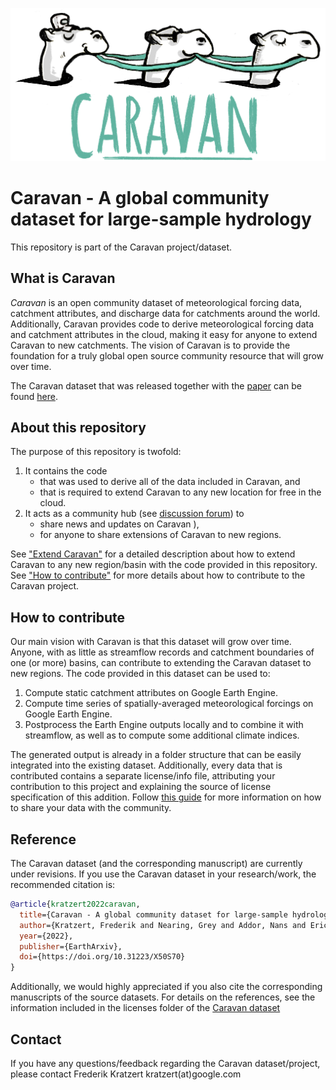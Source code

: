 ![](caravan-long-logo.png)

# Caravan - A global community dataset for large-sample hydrology

This repository is part of the Caravan project/dataset.

## What is Caravan

_Caravan_ is an open community dataset of meteorological forcing data, catchment attributes, and discharge data for catchments around the world. Additionally, Caravan provides code to derive meteorological forcing data and catchment attributes in the cloud, making it easy for anyone to extend Caravan to new catchments. The vision of Caravan is to provide the foundation for a truly global open source community resource that will grow over time. 

The Caravan dataset that was released together with the [paper](https://eartharxiv.org/repository/view/3345/) can be found [here](https://doi.org/10.5281/zenodo.6573527).

## About this repository

The purpose of this repository is twofold:

1. It contains the code  
    - that was used to derive all of the data included in Caravan, and 
    - that is required to extend Caravan to any new location for free in the cloud.
2. It acts as a community hub (see [discussion forum](https://github.com/kratzert/caravan/discussions)) to
    - share news and updates on Caravan ),
    - for anyone to share extensions of Caravan to new regions.

See ["Extend Caravan"](https://github.com/kratzert/Caravan/wiki/Extending-Caravan-with-new-basins) for a detailed description about how to extend Caravan to any new region/basin with the code provided in this repository. See ["How to contribute"](#how-to-contribute) for more details about how to contribute to the Caravan project.

## How to contribute

Our main vision with Caravan is that this dataset will grow over time. Anyone, with as little as streamflow records and catchment boundaries of one (or more) basins, can contribute to extending the Caravan dataset to new regions. The code provided in this dataset can be used to:

1. Compute static catchment attributes on Google Earth Engine.
2. Compute time series of spatially-averaged meteorological forcings on Google Earth Engine.
3. Postprocess the Earth Engine outputs locally and to combine it with streamflow, as well as to compute some additional climate indices.

The generated output is already in a folder structure that can be easily integrated into the existing dataset. Additionally, every data that is contributed contains a separate license/info file, attributing your contribution to this project and explaining the source of license specification of this addition. Follow [this guide](https://github.com/kratzert/Caravan/wiki/Sharing-New-Data) for more information on how to share your data with the community.

## Reference

The Caravan dataset (and the corresponding manuscript) are currently under revisions. If you use the Caravan dataset in your research/work, the recommended citation is:

```bib
@article{kratzert2022caravan,
  title={Caravan - A global community dataset for large-sample hydrology},
  author={Kratzert, Frederik and Nearing, Grey and Addor, Nans and Erickson, Tyler and Gauch, Martin and Gilon, Oren and Gudmundsson, Lukas and Hassidim, Avinatan and Klotz, Daniel and Nevo, Sella and Shalev, Guy and Matias, Yossi},
  year={2022},
  publisher={EarthArxiv},
  doi={https://doi.org/10.31223/X50S70}
}
```

Additionally, we would highly appreciated if you also cite the corresponding manuscripts of the source datasets. For details on the references, see the information included in the licenses folder of the [Caravan dataset](https://doi.org/10.5281/zenodo.6573527)

## Contact

If you have any questions/feedback regarding the Caravan dataset/project, please contact Frederik Kratzert kratzert(at)google.com
